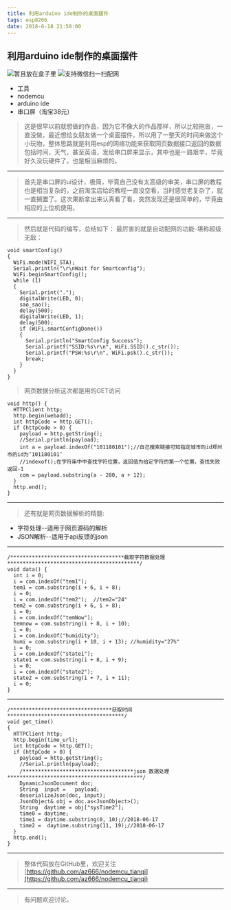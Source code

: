 ```yaml
---
title: 利用arduino ide制作的桌面摆件
tags: esp8266
date: 2018-6-18 21:50:00
---
```

## 利用arduino ide制作的桌面摆件 ##

![暂且放在盒子里](https://i.loli.net/2018/06/17/5b265c62467da.jpg)
![支持微信扫一扫配网](https://i.loli.net/2018/06/17/5b265c8d2ce40.jpg)
<!--more-->
 - 工具
 - nodemcu
 - arduino ide
 - 串口屏（淘宝38元）
 

> 这是很早以前就想做的作品，因为它不像大的作品那样，所以比较拖沓，一直没做，最近想给女朋友做一个桌面摆件，所以用了一整天的时间来做这个小玩物，整体思路就是利用esp的网络功能来获取网页数据接口返回的数据包括时间，天气，甚至英语，发给串口屏来显示，其中也是一路艰辛，毕竟好久没玩硬件了，也是相当麻烦的。

----------

> 首先是串口屏的ui设计，极简，毕竟自己没有太高级的审美，串口屏的教程也是相当复杂的，之前淘宝店给的教程一直没空看，当时感觉老复杂了，就一直搁置了。这次果断拿出来认真看了看，突然发现还是很简单的，毕竟由相应的上位机使用。


----------

> 然后就是代码的编写，总结如下：
> 最厉害的就是自动配网的功能-堪称超级无敌：

```
void smartConfig()
{
  WiFi.mode(WIFI_STA);
  Serial.println("\r\nWait for Smartconfig");
  WiFi.beginSmartConfig();
  while (1)
  {
    Serial.print(".");
    digitalWrite(LED, 0);
    sao_sao();
    delay(500);
    digitalWrite(LED, 1);
    delay(500);
    if (WiFi.smartConfigDone())
    {
      Serial.println("SmartConfig Success");
      Serial.printf("SSID:%s\r\n", WiFi.SSID().c_str());
      Serial.printf("PSW:%s\r\n", WiFi.psk().c_str());
      break;
    }
  }
}
```

> 网页数据分析这次都是用的GET访问

```
void http() {
  HTTPClient http;
  http.begin(webadd);
  int httpCode = http.GET();
  if (httpCode > 0) {
    payload = http.getString();
    //Serial.println(payload);
    int a = payload.indexOf("101180101");//自己搜索链接可知指定城市的id郑州市的id为‘101180101’
    //indexof();在字符串中中查找字符位置，返回值为给定字符的第一个位置，查找失败返回-1
    com = payload.substring(a - 280, a + 12);
  }
  http.end();
}
```


----------

> 还有就是网页数据解析的精髓:

 - 字符处理--适用于网页源码的解析
 - JSON解析--适用于api反馈的json


----------

```
/*************************************截取字符数据处理*******************************************/
void data() {
  int i = 0;
  i = com.indexOf("tem1");
  tem1 = com.substring(i + 6, i + 8);
  i = 0;
  i = com.indexOf("tem2");  //tem2="24"
  tem2 = com.substring(i + 6, i + 8);
  i = 0;
  i = com.indexOf("temNow");
  temnow = com.substring(i + 8, i + 10);
  i = 0;
  i = com.indexOf("humidity");
  humi = com.substring(i + 10, i + 13); //humidity="27%"
  i = 0;
  i = com.indexOf("state1");
  state1 = com.substring(i + 8, i + 9);
  i = 0;
  i = com.indexOf("state2");
  state2 = com.substring(i + 7, i + 11);
  i = 0;
}
```


----------

```
/*********************************获取时间**************************************/
void get_time()
{
  HTTPClient http;
  http.begin(time_url);
  int httpCode = http.GET();
  if (httpCode > 0) {
    payload = http.getString();
    //Serial.println(payload);
    /************************************json 数据处理********************************************/
    DynamicJsonDocument doc;
    String  input =   payload;
    deserializeJson(doc, input);
    JsonObject& obj = doc.as<JsonObject>();
    String  daytime = obj["sysTime2"];
    time0 = daytime;
    time1 = daytime.substring(0, 10);//2018-06-17
    time2 =  daytime.substring(11, 19);//2018-06-17
  }
  http.end();
}
```


----------

> 整体代码放在GitHub里，欢迎关注
> [https://github.com/az666/nodemcu_tianqi](https://github.com/az666/nodemcu_tianqi)


----------

> 有问题欢迎讨论。
